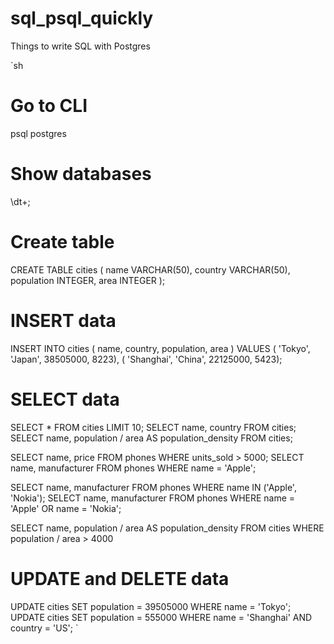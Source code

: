 # sql_psql_quickly
Things to write SQL with Postgres

`sh
# Go to CLI
psql postgres

# Show databases
\dt+;

# Create table
CREATE TABLE cities ( name VARCHAR(50), country VARCHAR(50), population INTEGER, area INTEGER );

# INSERT data
INSERT INTO cities ( name, country, population, area ) VALUES ( 'Tokyo', 'Japan', 38505000, 8223), ( 'Shanghai', 'China', 22125000, 5423);

# SELECT data
SELECT * FROM cities LIMIT 10;
SELECT name, country FROM cities;
SELECT name, population / area AS population_density FROM cities;

SELECT name, price FROM phones WHERE units_sold > 5000;
SELECT name, manufacturer FROM phones WHERE name = 'Apple';

SELECT name, manufacturer FROM phones WHERE name IN ('Apple', 'Nokia');
SELECT name, manufacturer FROM phones WHERE name = 'Apple' OR name = 'Nokia';

SELECT 
  name, 
  population / area AS population_density 
FROM 
  cities 
WHERE 
  population / area > 4000
  
# UPDATE and DELETE data
UPDATE cities SET population = 39505000 WHERE name = 'Tokyo';
UPDATE cities SET population = 555000 WHERE name = 'Shanghai' AND country = 'US';
`

